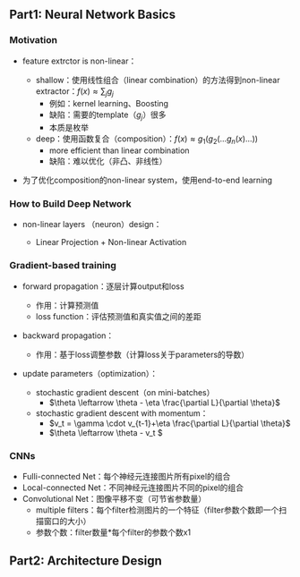 ## Part1: Neural Network Basics

### Motivation

- feature extrctor is non-linear：

  - shallow：使用线性组合（linear combination）的方法得到non-linear extractor：$f(x) \approx \sum_j g_j$
    - 例如：kernel learning、Boosting
    - 缺陷：需要的template（$g_j$）很多
    - 本质是枚举
  - deep：使用函数复合（composition）：$f(x) \approx g_1(g_2(\ldots g_n(x) \ldots ))$
    - more efficient than linear combination
    - 缺陷：难以优化（非凸、非线性）

- 为了优化composition的non-linear system，使用end-to-end learning

### How to Build Deep Network

- non-linear layers （neuron）design：

  - Linear Projection + Non-linear Activation
### Gradient-based training

  - forward propagation：逐层计算output和loss

      - 作用：计算预测值
      - loss function：评估预测值和真实值之间的差距

  - backward propagation：

      - 作用：基于loss调整参数（计算loss关于parameters的导数）

  - update parameters（optimization）：

      - stochastic gradient descent（on mini-batches）
          - $\theta \leftarrow \theta - \eta \frac{\partial L}{\partial \theta}​$
      - stochastic gradient descent with momentum：
          - $v_t = \gamma \cdot v_{t-1}+\eta \frac{\partial L}{\partial \theta}$
          - $\theta \leftarrow \theta - v_t $
### CNNs

- Fulli-connected Net：每个神经元连接图片所有pixel的组合
- Local-connected Net：不同神经元连接图片不同的pixel的组合
- Convolutional Net：图像平移不变（可节省参数量）
  - multiple filters：每个filter检测图片的一个特征（filter参数个数即一个扫描窗口的大小）
  - 参数个数：filter数量*每个filter的参数个数x1

## Part2: Architecture Design

### 